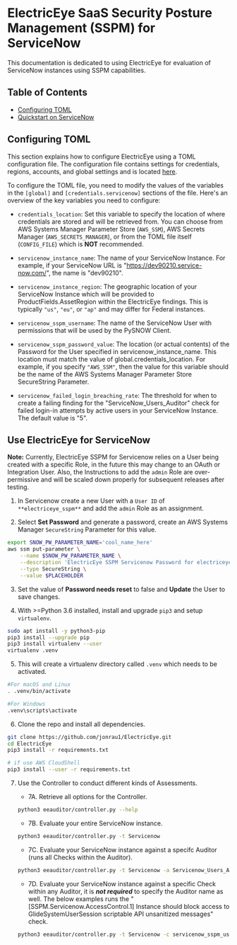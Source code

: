 # ElectricEye SaaS Security Posture Management (SSPM) for ServiceNow

This documentation is dedicated to using ElectricEye for evaluation of ServiceNow instances using SSPM capabilities.

## Table of Contents

- [Configuring TOML](#configuring-toml)
- [Quickstart on ServiceNow](#use-electriceye-for-servicenow)

## Configuring TOML

This section explains how to configure ElectricEye using a TOML configuration file. The configuration file contains settings for credentials, regions, accounts, and global settings and is located [here](../../eeauditor/external_providers.toml).

To configure the TOML file, you need to modify the values of the variables in the `[global]` and `[credentials.servicenow]` sections of the file. Here's an overview of the key variables you need to configure:

- `credentials_location`: Set this variable to specify the location of where credentials are stored and will be retrieved from. You can choose from AWS Systems Manager Parameter Store (`AWS_SSM`), AWS Secrets Manager (`AWS_SECRETS_MANAGER`), or from the TOML file itself (`CONFIG_FILE`) which is **NOT** recommended.

- `servicenow_instance_name`: The name of your ServiceNow Instance. For example, if your ServiceNow URL is "https://dev90210.service-now.com/", the name is "dev90210".

- `servicenow_instance_region`: The geographic location of your ServiceNow Instance which will be provided to ProductFields.AssetRegion within the ElectricEye findings. This is typically `"us"`, `"eu"`, or `"ap"` and may differ for Federal instances.

- `servicenow_sspm_username`: The name of the ServiceNow User with permissions that will be used by the PySNOW Client.

- `servicenow_sspm_password_value`: The location (or actual contents) of the Password for the User specified in servicenow_instance_name. This location must match the value of global.credentials_location. For example, if you specify `"AWS_SSM"`, then the value for this variable should be the name of the AWS Systems Manager Parameter Store SecureString Parameter.

- `servicenow_failed_login_breaching_rate`: The threshold for when to create a failing finding for the "ServiceNow_Users_Auditor" check for failed login-in attempts by active users in your ServiceNow Instance. The default value is "5".

## Use ElectricEye for ServiceNow

**Note:** Currently, ElectricEye SSPM for Servicenow relies on a User being created with a specific Role, in the future this may change to an OAuth or Integration User. Also, the Instructions to add the `admin` Role are over-permissive and will be scaled down properly for subsequent releases after testing.

1. In Servicenow create a new User with a `User ID` of `**electriceye_sspm**` and add the `admin` Role as an assignment.

2. Select **Set Password** and generate a password, create an AWS Systems Manager `SecureString` Parameter for this value.

```bash
export SNOW_PW_PARAMETER_NAME='cool_name_here'
aws ssm put-parameter \
    --name $SNOW_PW_PARAMETER_NAME \
    --description 'ElectricEye SSPM Servicenow Password for electriceye_sspm' \
    --type SecureString \
    --value $PLACEHOLDER
```

3. Set the value of **Password needs reset** to false and **Update** the User to save changes.


4. With >=Python 3.6 installed, install and upgrade `pip3` and setup `virtualenv`.

```bash
sudo apt install -y python3-pip
pip3 install --upgrade pip
pip3 install virtualenv --user
virtualenv .venv
```

5. This will create a virtualenv directory called `.venv` which needs to be activated.

```bash
#For macOS and Linux
. .venv/bin/activate

#For Windows
.venv\scripts\activate
```

6. Clone the repo and install all dependencies.

```bash
git clone https://github.com/jonrau1/ElectricEye.git
cd ElectricEye
pip3 install -r requirements.txt

# if use AWS CloudShell
pip3 install --user -r requirements.txt
```

7. Use the Controller to conduct different kinds of Assessments.

    - 7A. Retrieve all options for the Controller.

    ```bash
    python3 eeauditor/controller.py --help
    ```

    - 7B. Evaluate your entire ServiceNow instance.

    ```bash
    python3 eeauditor/controller.py -t Servicenow
    ```

    - 7C. Evaluate your ServiceNow instance against a specifc Auditor (runs all Checks within the Auditor).

    ```bash
    python3 eeauditor/controller.py -t Servicenow -a Servicenow_Users_Auditor
    ```

    - 7D. Evaluate your ServiceNow instance against a specific Check within any Auditor, it is ***not required*** to specify the Auditor name as well. The below examples runs the "[SSPM.Servicenow.AccessControl.1] Instance should block access to GlideSystemUserSession scriptable API unsanitized messages" check.

    ```bash
    python3 eeauditor/controller.py -t Servicenow -c servicenow_sspm_user_session_allow_unsanitzed_messages_check
    ```